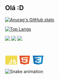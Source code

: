 ## Olá :D 

[![Anurag's GitHub stats](https://github-readme-stats.vercel.app/api?username=kellihkey&count_private=true&show_icons=true&include_all_commits=true&theme=gruvbox)](https://github.com/kellihkey/github-readme-stats)

[![Top Langs](https://github-readme-stats.vercel.app/api/top-langs/?username=kellihkey&layout=compact&langs_count=10&theme=gruvbox)](https://github.com/kellihkey/github-readme-stats)

<div>
  <a href="mailto:Kevilly.silva06@gmail.com" target="_blank"><img src="https://img.shields.io/badge/Gmail-D14836?style=for-the-badge&logo=gmail&logoColor=white" target="_blank"></a>
  <a href="https://twitter.com/AboboraTop" target="_blank"><img src="https://img.shields.io/badge/Twitter-1DA1F2?style=for-the-badge&logo=twitter&logoColor=white" target="_blank"></a>
  <a href="https://steamcommunity.com/id/KellihKey/" target="_blank"><img src="https://img.shields.io/badge/Steam-000000?style=for-the-badge&logo=steam&logoColor=white" target="_blank"></a>
</div>  

##
<estilo div = "display.inline_block"></br>
   <img align="center" alt="Kellih-Js" height="30" width="40" src="https://raw.githubusercontent.com/devicons/devicon/master/icons/javascript/javascript-plain.svg">
  <img align="center" alt="Kellih-HTML" height="30" width="40" src="https://raw.githubusercontent.com/devicons/devicon/master/icons/html5/html5-original.svg">
  <img align="center" alt="Kellih-CSS" height="30" width="40" src="https://raw.githubusercontent.com/devicons/devicon/master/icons/css3/css3-original.svg">
</div>

![Snake animation](https://github.com/KellihKey)

